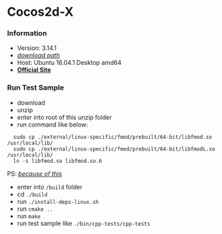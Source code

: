 # Cocos2d-X

### Information
+ Version: 3.14.1
+ [*download path*](http://www.cocos2d-x.org/filedown/cocos2d-x-3.14.1.zip)
+ Host: Ubuntu 16.04.1 Desktop amd64
+ [**Official Site**](http://cocos2d-x.org/)

### Run Test Sample
+ download
+ unzip
+ enter into root of this unzip folder
+ run command like below:
```
  sudo cp ./external/linux-specific/fmod/prebuilt/64-bit/libfmod.so /usr/local/lib/
  sudo cp ./external/linux-specific/fmod/prebuilt/64-bit/libfmodL.so /usr/local/lib/
  ln -s libfmod.so libfmod.so.6
```
PS: [*because of this*](http://discuss.cocos2d-x.org/t/error-while-building-for-linux-libfmod-so-6/26553)

+ enter into `/build` folder
+ cd `./build`
+ run `./install-deps-linux.sh`
+ run `cmake ..`
+ run `make`
+ run test sample like `./bin/cpp-tests/cpp-tests`
